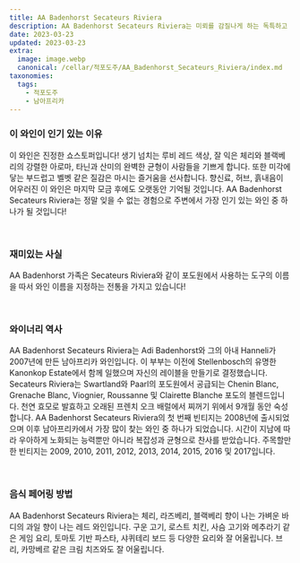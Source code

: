 ```yaml
---
title: AA Badenhorst Secateurs Riviera
description: AA Badenhorst Secateurs Riviera는 미뢰를 감질나게 하는 독특하고 신나는 와인입니다. 슈냉 블랑, 그르나슈 블랑, 클레레트 블랑쉬를 혼합한 이 남아프리카산 블렌드는 꽃 향, 잘 익은 시트러스 풍미, 미각에 크리미한 질감의 흥미로운 혼합을 제공합니다. 강렬한 산도와 가벼운 바디감으로 여름에 마시기 좋은 생동감 있고 상쾌한 화이트 와인을 즐겨보세요!
date: 2023-03-23
updated: 2023-03-23
extra:
  image: image.webp
  canonical: /cellar/적포도주/AA_Badenhorst_Secateurs_Riviera/index.md
taxonomies:
  tags: 
    - 적포도주
    - 남아프리카
---
```


### 이 와인이 인기 있는 이유

이 와인은 진정한 쇼스토퍼입니다! 생기 넘치는 루비 레드 색상, 잘 익은 체리와 블랙베리의 강렬한 아로마, 타닌과 산미의 완벽한 균형이 사람들을 기쁘게 합니다. 또한 미각에 닿는 부드럽고 벨벳 같은 질감은 마시는 즐거움을 선사합니다. 향신료, 허브, 흙내음이 어우러진 이 와인은 마지막 모금 후에도 오랫동안 기억될 것입니다. AA Badenhorst Secateurs Riviera는 정말 잊을 수 없는 경험으로 주변에서 가장 인기 있는 와인 중 하나가 될 것입니다!

&nbsp;  

### 재미있는 사실

AA Badenhorst 가족은 Secateurs Riviera와 같이 포도원에서 사용하는 도구의 이름을 따서 와인 이름을 지정하는 전통을 가지고 있습니다!

&nbsp;  

### 와이너리 역사

AA Badenhorst Secateurs Riviera는 Adi Badenhorst와 그의 아내 Hanneli가 2007년에 만든 남아프리카 와인입니다. 이 부부는 이전에 Stellenbosch의 유명한 Kanonkop Estate에서 함께 일했으며 자신의 레이블을 만들기로 결정했습니다. Secateurs Riviera는 Swartland와 Paarl의 포도원에서 공급되는 Chenin Blanc, Grenache Blanc, Viognier, Roussanne 및 Clairette Blanche 포도의 블렌드입니다. 천연 효모로 발효하고 오래된 프렌치 오크 배럴에서 찌꺼기 위에서 9개월 동안 숙성합니다. AA Badenhorst Secateurs Riviera의 첫 번째 빈티지는 2008년에 출시되었으며 이후 남아프리카에서 가장 많이 찾는 와인 중 하나가 되었습니다. 시간이 지남에 따라 우아하게 노화되는 능력뿐만 아니라 복잡성과 균형으로 찬사를 받았습니다. 주목할만한 빈티지는 2009, 2010, 2011, 2012, 2013, 2014, 2015, 2016 및 2017입니다.

&nbsp;  

### 음식 페어링 방법

AA Badenhorst Secateurs Riviera는 체리, 라즈베리, 블랙베리 향이 나는 가벼운 바디의 과일 향이 나는 레드 와인입니다. 구운 고기, 로스트 치킨, 사슴 고기와 메추라기 같은 게임 요리, 토마토 기반 파스타, 샤퀴테리 보드 등 다양한 요리와 잘 어울립니다. 브리, 카망베르 같은 크림 치즈와도 잘 어울립니다.

&nbsp;  
